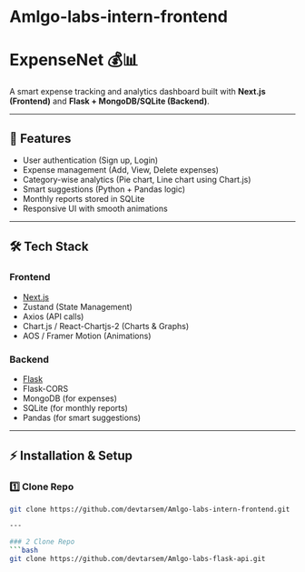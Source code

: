 # Amlgo-labs-intern-frontend

# ExpenseNet 💰📊
A smart expense tracking and analytics dashboard built with **Next.js (Frontend)** and **Flask + MongoDB/SQLite (Backend)**.  

---

## 🚀 Features
- User authentication (Sign up, Login)  
- Expense management (Add, View, Delete expenses)  
- Category-wise analytics (Pie chart, Line chart using Chart.js)  
- Smart suggestions (Python + Pandas logic)  
- Monthly reports stored in SQLite  
- Responsive UI with smooth animations  

---

## 🛠️ Tech Stack
### Frontend
- [Next.js](https://nextjs.org/)  
- Zustand (State Management)  
- Axios (API calls)  
- Chart.js / React-Chartjs-2 (Charts & Graphs)  
- AOS / Framer Motion (Animations)  

### Backend
- [Flask](https://flask.palletsprojects.com/)  
- Flask-CORS  
- MongoDB (for expenses)  
- SQLite (for monthly reports)  
- Pandas (for smart suggestions)  

---

## ⚡ Installation & Setup

### 1️⃣ Clone Repo
```bash
git clone https://github.com/devtarsem/Amlgo-labs-intern-frontend.git

---

### 2 Clone Repo
```bash
git clone https://github.com/devtarsem/Amlgo-labs-flask-api.git

